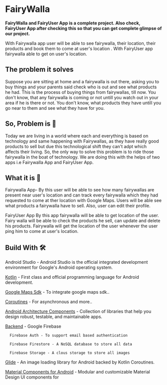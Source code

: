 # FairyWalla

**FairyWalla and FairyUser App is a complete project. Also check, FairyUser App after checking this so that you can get complete glimpse of our project.**

With Fairywalla app user will be able to see fairywalla, their location, their products and book them to come at user's location . With FairyUser app fairywalla able to get on user's location.

## The problem it solves

Suppose you are sitting at home and a fairywalla is out there, asking you to buy things 
and your parents said check who is out and see what products he had.
This is the process of buying things from fairywallas, till now.
You don't know, that any fairywalla is coming or not untill you watch out in your area
if he is there or not.
You don't know, what products they have untill you go near to them and see what they have
for you.

## So, Problem is 🥁
Today we are living in a world where each and everything is based on technology and same happening with Fairywallas, as they have really good products to sell but due this technological shift they can't adpt which affects their living. 
So, the only way to solve this problem is to ride those fairywalla in the boat of technology.  We are doing this with the helps of two apps i.e Fairywalla App and FairyUser App. 

## What it is 🤨

Fairywalla App- By this user will be able to see how many fairywallas are present near user's location and 
can track every fairywalla which they had requested to come at ther location with Google Maps.
Users will be able see what products a fairywalla have to sell. Also, user can edit their profile. 

FairyUser App
By this app fairywalla will be able to get location of the user. Fairy walla will be able to check the 
products he sell, can update and delete his products. Fairywalla will get the location of the user whenever the user ping him to come at user's location. 


## Build With 🛠

Android Studio - Android Studio is the official integrated development environment for Google's Android operating system.

[Kotlin](https://kotlinlang.org/) - First class and official programming language for Android development.

[Google Maps Sdk](https://developers.google.com/maps/documentation/android-sdk/overview) - To integrate google maps sdk..

[Coroutines](https://kotlinlang.org/docs/reference/coroutines-overview.html) - For asynchronous and more..

[Android Architecture Components](https://developer.android.com/topic/libraries/architecture) - Collection of libraries that help you design robust, testable, and maintainable apps.

[Backend](https://firebase.google.com/) - Google Firebase

      Firebase Auth - To support email based authentication

      Firebase Firestore - A NoSQL database to store all data

      Firebase Storage - A clous storage to store all images
     

[Glide](https://github.com/bumptech/glide) - An image loading library for Android backed by Kotlin Coroutines.

[Material Components for Android](https://github.com/material-components/material-components-android) - Modular and customizable Material Design UI components for 
